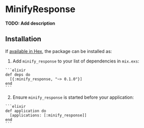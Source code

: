 # MinifyResponse

**TODO: Add description**

## Installation

If [available in Hex](https://hex.pm/docs/publish), the package can be installed as:

  1. Add `minify_response` to your list of dependencies in `mix.exs`:

    ```elixir
    def deps do
      [{:minify_response, "~> 0.1.0"}]
    end
    ```

  2. Ensure `minify_response` is started before your application:

    ```elixir
    def application do
      [applications: [:minify_response]]
    end
    ```

